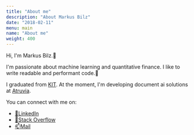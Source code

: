 ```yaml
---
title: "About me"
description: "About Markus Bilz"
date: "2018-02-11"
menu: main
name: "About me"
weight: 400
---
```


Hi, I'm Markus Bilz.👋

I'm passionate about machine learning and quantitative finance. I like to write readable and performant code.🐅

I graduated from [KIT](https://www.kit.edu/english/index.php). At the moment, I'm developing document ai solutions at [Atruvia](https://atruvia.de/).

You can connect with me on:
* [🏪LinkedIn](https://www.linkedin.com/in/markus-bilz/)
* [🐞Stack Overflow](https://stackoverflow.com/users/5755604/karelze)
* [📫Mail](mailto:web@markusbilz.com)
